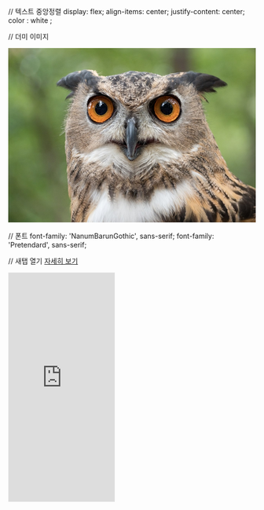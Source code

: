 

// 텍스트 중앙정렬 
 display: flex;
    align-items: center;
    justify-content: center;
    color : white ; 



// 더미 이미지 

<div class="circle"><img src="images/dummy01.jpg" alt=""> </div>

// 폰트 
   font-family: 'NanumBarunGothic', sans-serif;
   font-family: 'Pretendard', sans-serif;


   // 새탭 열기 
   <a href="about:blank" target="_blank" rel="noopener noreferrer">자세히 보기</a> 


<iframe style="border: 1px solid rgba(0, 0, 0, 0.1);" width="215" height="465" src="https://embed.figma.com/proto/edS5IoSioVi8j11bBEfrcS/%EC%96%B4%EA%B7%B8%EB%B6%81%EC%8A%A4_%EC%9E%84%EB%B2%A0%EB%93%9C%EC%9E%91%EC%97%85?page-id=0%3A1&node-id=2-1575&p=f&viewport=95%2C151%2C0.15&scaling=min-zoom&content-scaling=fixed&starting-point-node-id=2%3A1575&embed-host=share" allowfullscreen></iframe>

